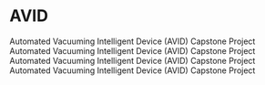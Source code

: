 # AVID
Automated Vacuuming Intelligent Device (AVID) Capstone Project
Automated Vacuuming Intelligent Device (AVID) Capstone Project
Automated Vacuuming Intelligent Device (AVID) Capstone Project
Automated Vacuuming Intelligent Device (AVID) Capstone Project
